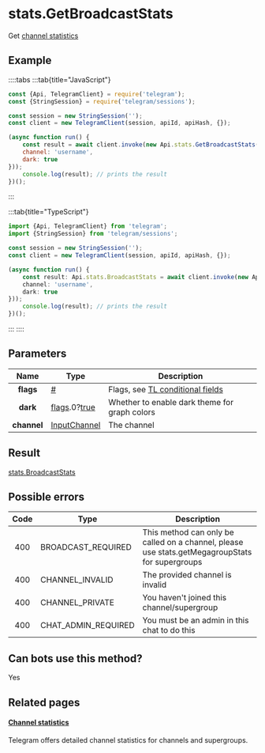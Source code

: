 # stats.GetBroadcastStats

Get [channel statistics](https://core.telegram.org/api/stats)



## Example

::::tabs
:::tab{title="JavaScript"}
```js
const {Api, TelegramClient} = require('telegram');
const {StringSession} = require('telegram/sessions');

const session = new StringSession('');
const client = new TelegramClient(session, apiId, apiHash, {});

(async function run() {
    const result = await client.invoke(new Api.stats.GetBroadcastStats({
    channel: 'username',
    dark: true
}));
    console.log(result); // prints the result
})();
```
:::

:::tab{title="TypeScript"}
```ts
import {Api, TelegramClient} from 'telegram';
import {StringSession} from 'telegram/sessions';

const session = new StringSession('');
const client = new TelegramClient(session, apiId, apiHash, {});

(async function run() {
    const result: Api.stats.BroadcastStats = await client.invoke(new Api.stats.GetBroadcastStats({
    channel: 'username',
    dark: true
}));
    console.log(result); // prints the result
})();
```
:::
::::



## Parameters

| Name | Type | Description |
| :--: | ---- | ----------- |
| **flags** | [#](https://core.telegram.org/type/%23) | Flags, see [TL conditional fields](https://core.telegram.org/mtproto/TL-combinators#conditional-fields) 
| **dark** | [flags](https://core.telegram.org/mtproto/TL-combinators#conditional-fields).0?[true](https://core.telegram.org/constructor/true) | Whether to enable dark theme for graph colors 
| **channel** | [InputChannel](https://core.telegram.org/type/InputChannel) | The channel 


## Result

[stats.BroadcastStats](https://core.telegram.org/type/stats.BroadcastStats)



## Possible errors

| Code | Type | Description |
| :--: | ---- | ----------- |
| 400 | BROADCAST\_REQUIRED | This method can only be called on a channel, please use stats.getMegagroupStats for supergroups 
| 400 | CHANNEL\_INVALID | The provided channel is invalid 
| 400 | CHANNEL\_PRIVATE | You haven't joined this channel/supergroup 
| 400 | CHAT\_ADMIN\_REQUIRED | You must be an admin in this chat to do this 


## Can bots use this method?

Yes

## Related pages

#### [Channel statistics](https://core.telegram.org/api/stats)

Telegram offers detailed channel statistics for channels and supergroups.





